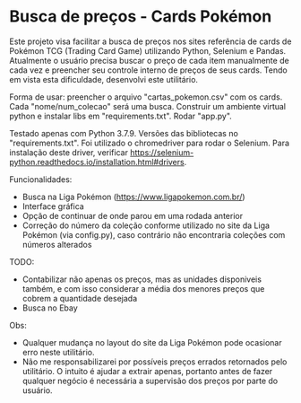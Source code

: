 # Busca de preços - Cards Pokémon
Este projeto visa facilitar a busca de preços nos sites referência de cards de Pokémon TCG (Trading Card Game) utilizando Python, Selenium e Pandas.
Atualmente o usuário precisa buscar o preço de cada item manualmente de cada vez e preencher seu controle interno de preços de seus cards. Tendo em vista esta dificuldade, desenvolvi este utilitário.

Forma de usar: preencher o arquivo "cartas_pokemon.csv" com os cards. Cada "nome/num_colecao" será uma busca. Construir um ambiente virtual python e instalar libs em "requirements.txt". Rodar "app.py".

Testado apenas com Python 3.7.9. Versões das bibliotecas no "requirements.txt". Foi utilizado o chromedriver para rodar o Selenium. Para instalação deste driver, verificar https://selenium-python.readthedocs.io/installation.html#drivers.

Funcionalidades:
- Busca na Liga Pokémon (https://www.ligapokemon.com.br/)
- Interface gráfica
- Opção de continuar de onde parou em uma rodada anterior
- Correção do número da coleção conforme utilizado no site da Liga Pokémon (via config.py), caso contrário não encontraria coleções com números alterados

TODO:
- Contabilizar não apenas os preços, mas as unidades disponiveis também, e com isso considerar a média dos menores preços que cobrem a quantidade desejada
- Busca no Ebay

Obs:
- Qualquer mudança no layout do site da Liga Pokémon pode ocasionar erro neste utilitário.
- Não me responsabilizarei por possíveis preços errados retornados pelo utilitário. O intuito é ajudar a extrair apenas, portanto antes de fazer qualquer negócio é necessária a supervisão dos preços por parte do usuário.